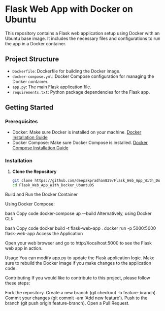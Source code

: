 # Flask Web App with Docker on Ubuntu

This repository contains a Flask web application setup using Docker with an Ubuntu base image. It includes the necessary files and configurations to run the app in a Docker container.

## Project Structure

- `Dockerfile`: Dockerfile for building the Docker image.
- `docker-compose.yml`: Docker Compose configuration for managing the Docker container.
- `app.py`: The main Flask application file.
- `requirements.txt`: Python package dependencies for the Flask app.

## Getting Started

### Prerequisites

- Docker: Make sure Docker is installed on your machine. [Docker Installation Guide](https://docs.docker.com/get-docker/)
- Docker Compose: Make sure Docker Compose is installed. [Docker Compose Installation Guide](https://docs.docker.com/compose/install/)

### Installation

1. **Clone the Repository**

   ```bash
   git clone https://github.com/deepakpradhan829/Flask_Web_App_With_Docker_UbuntuOS.git
   cd Flask_Web_App_With_Docker_UbuntuOS

Build and Run the Docker Container

Using Docker Compose:

bash
Copy code
docker-compose up --build
Alternatively, using Docker CLI:

bash
Copy code
docker build -t flask-web-app .
docker run -p 5000:5000 flask-web-app
Access the Application

Open your web browser and go to http://localhost:5000 to see the Flask web app in action.

Usage
You can modify app.py to update the Flask application logic. Make sure to rebuild the Docker image if you make changes to the application code.

Contributing
If you would like to contribute to this project, please follow these steps:

Fork the repository.
Create a new branch (git checkout -b feature-branch).
Commit your changes (git commit -am 'Add new feature').
Push to the branch (git push origin feature-branch).
Open a Pull Request.
